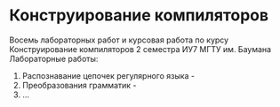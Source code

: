 # Конструирование компиляторов
Восемь лабораторных работ и курсовая работа по курсу Конструирование компиляторов 2 семестра ИУ7 МГТУ им. Баумана
Лабораторные работы:
1. Распознавание цепочек регулярного языка - 
2. Преобразования грамматик - 
3. ...
